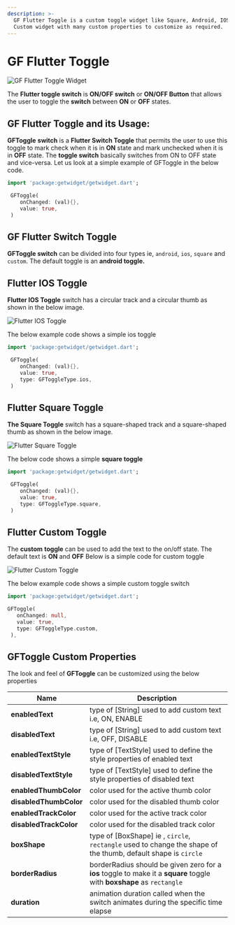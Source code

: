 ```yaml
---
description: >-
  GF Flutter Toggle is a custom toggle widget like Square, Android, IOS, and
  Custom widget with many custom properties to customize as required.
---
```


# GF Flutter Toggle

![GF Flutter Toggle Widget](https://ik.imagekit.io/ionicfirebaseapp/getwidget/docs/tr:w-800,f-auto/Toggles_hndeJnCfxa.png)

The **Flutter toggle switch** is **ON/OFF switch** or **ON/OFF Button** that allows the user to toggle the **switch** between **ON** or **OFF** states.

## GF Flutter Toggle and its Usage:

**GFToggle** **switch** is a **Flutter Switch Toggle** that permits the user to use this toggle to mark check when it is in **ON** state and mark unchecked when it is in **OFF** state. The **toggle switch** basically switches from ON to OFF state and vice-versa. Let us look at a simple example of GFToggle in the below code.

```dart
import 'package:getwidget/getwidget.dart';

 GFToggle(
    onChanged: (val){},
    value: true,
 )
```

## GF Flutter Switch Toggle

**GFToggle switch** can be divided into four types ie, `android`, `ios`, `square` and `custom`. The default toggle is an **android toggle.**

## Flutter IOS Toggle

**Flutter IOS Toggle** switch has a circular track and a circular thumb as shown in the below image.

![Flutter IOS Toggle](https://ik.imagekit.io/ionicfirebaseapp/getwidget/docs/tr:w-800,f-auto/ios_bW24\_m8Gb_wJs\_-EKey0.webp)

The below example code shows a simple ios toggle

```dart
import 'package:getwidget/getwidget.dart';

 GFToggle(
    onChanged: (val){},
    value: true,
    type: GFToggleType.ios,
 )
```

## Flutter Square Toggle

**The Square Toggle** switch has a square-shaped track and a square-shaped thumb as shown in the below image.

![Flutter Square Toggle](https://ik.imagekit.io/ionicfirebaseapp/getwidget/docs/tr:w-800,f-auto/square_kQf7GGmmw_rysXqcWnd.png)

The below code shows a simple **square toggle**

```dart
import 'package:getwidget/getwidget.dart';

 GFToggle(
    onChanged: (val){},
    value: true,
    type: GFToggleType.square,
 )
```

## Flutter Custom Toggle

The **custom** **toggle** can be used to add the text to the on/off state. The default text is **ON** and **OFF** Below is a simple code for custom toggle

![Flutter Custom Toggle](https://ik.imagekit.io/ionicfirebaseapp/getwidget/docs/tr:w-800,f-auto/custom-2\_IukUJZTss_ILY-qwiUmD.png)

The below example code shows a simple custom toggle switch

```dart
import 'package:getwidget/getwidget.dart';

GFToggle(
   onChanged: null,
   value: true,
   type: GFToggleType.custom,
 ),
```

## GFToggle Custom Properties

The look and feel of **GFToggle** can be customized using the below properties

| Name                   | Description                                                                                                            |
| ---------------------- | ---------------------------------------------------------------------------------------------------------------------- |
| **enabledText**        | type of \[String] used to add custom text i.e, ON, ENABLE                                                              |
| **disabledText**       | type of \[String] used to add custom text i.e, OFF, DISABLE                                                            |
| **enabledTextStyle**   | type of \[TextStyle] used to define the style properties of enabled text                                               |
| **disabledTextStyle**  | type of \[TextStyle] used to define the style properties of disabled text                                              |
| **enabledThumbColor**  | color used for the active thumb color                                                                                  |
| **disabledThumbColor** | color used for the disabled thumb color                                                                                |
| **enabledTrackColor**  | color used for the active track color                                                                                  |
| **disabledTrackColor** | color used for the disabled track color                                                                                |
| **boxShape**           | type of \[BoxShape] ie , `circle`, `rectangle` used to change the shape of the thumb, default shape is `circle`        |
| **borderRadius**       | borderRadius should be given zero for a **ios** toggle to make it a **square** toggle with **boxshape** as `rectangle` |
| **duration**           | animation duration called when the switch animates during the specific time elapse                                     |
